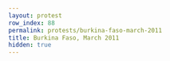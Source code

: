 ```yaml
---
layout: protest
row_index: 88
permalink: protests/burkina-faso-march-2011
title: Burkina Faso, March 2011
hidden: true
---
```


